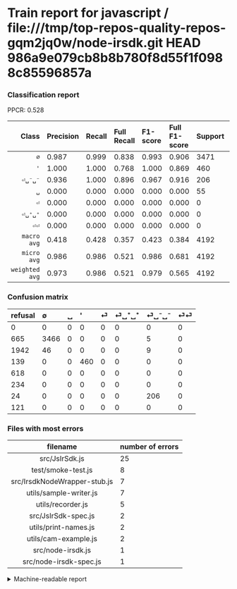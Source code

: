 # Train report for javascript / file:///tmp/top-repos-quality-repos-gqm2jq0w/node-irsdk.git HEAD 986a9e079cb8b8b780f8d55f1f0988c85596857a

### Classification report

PPCR: 0.528

| Class | Precision | Recall | Full Recall | F1-score | Full F1-score | Support | Full Support | PPCR |
|------:|:----------|:-------|:------------|:---------|:---------|:--------|:-------------|:-----|
| `∅` | 0.987| 0.999| 0.838| 0.993| 0.906| 3471| 4136| 0.839 |
| `'` | 1.000| 1.000| 0.768| 1.000| 0.869| 460| 599| 0.768 |
| `⏎␣⁻␣⁻` | 0.936| 1.000| 0.896| 0.967| 0.916| 206| 230| 0.896 |
| `␣` | 0.000| 0.000| 0.000| 0.000| 0.000| 55| 1997| 0.028 |
| `⏎` | 0.000| 0.000| 0.000| 0.000| 0.000| 0| 618| 0.000 |
| `⏎␣⁺␣⁺` | 0.000| 0.000| 0.000| 0.000| 0.000| 0| 234| 0.000 |
| `⏎⏎` | 0.000| 0.000| 0.000| 0.000| 0.000| 0| 121| 0.000 |
| `macro avg` | 0.418| 0.428| 0.357| 0.423| 0.384| 4192| 7935| 0.528 |
| `micro avg` | 0.986| 0.986| 0.521| 0.986| 0.681| 4192| 7935| 0.528 |
| `weighted avg` | 0.973| 0.986| 0.521| 0.979| 0.565| 4192| 7935| 0.528 |

### Confusion matrix

|refusal|  ∅| ␣| '| ⏎| ⏎␣⁺␣⁺| ⏎␣⁻␣⁻| ⏎⏎| 
|:---|:---|:---|:---|:---|:---|:---|:---|
|0 |0 |0 |0 |0 |0 |0 |0 |
|665 |3466 |0 |0 |0 |0 |5 |0 |
|1942 |46 |0 |0 |0 |0 |9 |0 |
|139 |0 |0 |460 |0 |0 |0 |0 |
|618 |0 |0 |0 |0 |0 |0 |0 |
|234 |0 |0 |0 |0 |0 |0 |0 |
|24 |0 |0 |0 |0 |0 |206 |0 |
|121 |0 |0 |0 |0 |0 |0 |0 |

### Files with most errors

| filename | number of errors|
|:----:|:-----|
| src/JsIrSdk.js | 25 |
| test/smoke-test.js | 8 |
| src/IrsdkNodeWrapper-stub.js | 7 |
| utils/sample-writer.js | 7 |
| utils/recorder.js | 5 |
| src/JsIrSdk-spec.js | 2 |
| utils/print-names.js | 2 |
| utils/cam-example.js | 2 |
| src/node-irsdk.js | 1 |
| src/node-irsdk-spec.js | 1 |

<details>
    <summary>Machine-readable report</summary>
```json
{
  "cl_report": {"\u0027": {"f1-score": 1.0, "precision": 1.0, "recall": 1.0, "support": 460}, "macro avg": {"f1-score": 0.422833242713717, "precision": 0.4176093837825045, "recall": 0.4283656418487879, "support": 4192}, "micro avg": {"f1-score": 0.9856870229007635, "precision": 0.9856870229007634, "recall": 0.9856870229007634, "support": 4192}, "weighted avg": {"f1-score": 0.979217501836534, "precision": 0.9729074248655151, "recall": 0.9856870229007634, "support": 4192}, "\u2205": {"f1-score": 0.9926965487612773, "precision": 0.9869020501138952, "recall": 0.9985594929415154, "support": 3471}, "\u23ce": {"f1-score": 0.0, "precision": 0.0, "recall": 0.0, "support": 0}, "\u23ce\u23ce": {"f1-score": 0.0, "precision": 0.0, "recall": 0.0, "support": 0}, "\u23ce\u2423\u207a\u2423\u207a": {"f1-score": 0.0, "precision": 0.0, "recall": 0.0, "support": 0}, "\u23ce\u2423\u207b\u2423\u207b": {"f1-score": 0.9671361502347418, "precision": 0.9363636363636364, "recall": 1.0, "support": 206}, "\u2423": {"f1-score": 0.0, "precision": 0.0, "recall": 0.0, "support": 55}},
  "cl_report_full": {"\u0027": {"f1-score": 0.8687440982058546, "precision": 1.0, "recall": 0.7679465776293823, "support": 599}, "macro avg": {"f1-score": 0.3843829152713551, "precision": 0.4176093837825045, "recall": 0.3573723554980476, "support": 7935}, "micro avg": {"f1-score": 0.6814546054259091, "precision": 0.9856870229007634, "recall": 0.5207309388783868, "support": 7935}, "weighted avg": {"f1-score": 0.5645552977419236, "precision": 0.6170372420459618, "recall": 0.5207309388783868, "support": 7935}, "\u2205": {"f1-score": 0.9063807531380753, "precision": 0.9869020501138952, "recall": 0.8380077369439072, "support": 4136}, "\u23ce": {"f1-score": 0.0, "precision": 0.0, "recall": 0.0, "support": 618}, "\u23ce\u23ce": {"f1-score": 0.0, "precision": 0.0, "recall": 0.0, "support": 121}, "\u23ce\u2423\u207a\u2423\u207a": {"f1-score": 0.0, "precision": 0.0, "recall": 0.0, "support": 234}, "\u23ce\u2423\u207b\u2423\u207b": {"f1-score": 0.9155555555555557, "precision": 0.9363636363636364, "recall": 0.8956521739130435, "support": 230}, "\u2423": {"f1-score": 0.0, "precision": 0.0, "recall": 0.0, "support": 1997}},
  "ppcr": 0.5282923755513548
}
```
</details>
